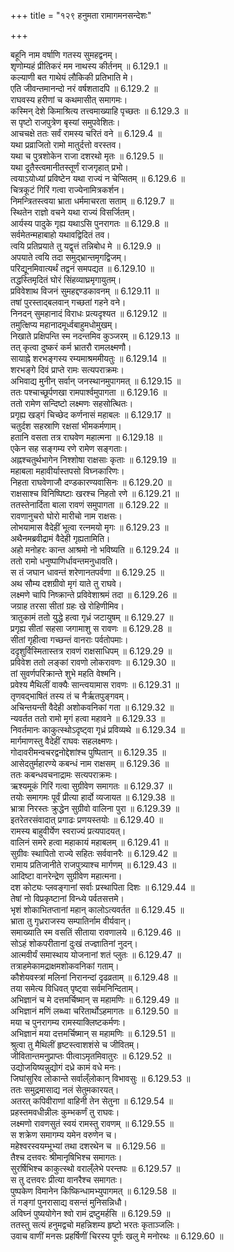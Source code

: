 +++
title = "१२९ हनुमता रामागमनसन्देशः"

+++


  
बहूनि नाम वर्षाणि गतस्य सुमहद्वनम्।  
शृणोम्यहं प्रीतिकरं मम नाथस्य कीर्तनम् ॥ 6.129.1 ॥   
कल्याणी बत गाथेयं लौकिकी प्रतिभाति मे।  
एति जीवन्तमानन्दो नरं वर्षशतादपि ॥ 6.129.2 ॥   
राघवस्य हरीणां च कथमासीत् समागमः।  
कस्मिन् देशे किमाश्रित्य तत्त्वमाख्याहि पृच्छतः ॥ 6.129.3 ॥   
स पृष्टो राजपुत्रेण बृस्यां समुपवेशितः।  
आचचक्षे ततः सर्वं रामस्य चरितं वने ॥ 6.129.4 ॥   
यथा प्रव्राजितो रामो मातुर्दत्तो वरस्तव।  
यथा च पुत्रशोकेन राजा दशरथो मृतः ॥ 6.129.5 ॥   
यथा दूतैस्त्वमानीतस्तूर्णं राजगृहात् प्रभो।  
त्वयाऽयोध्यां प्रविष्टेन यथा राज्यं न चेप्सितम् ॥ 6.129.6 ॥   
चित्रकूटं गिरिं गत्वा राज्येनामित्रकर्शन।  
निमन्त्रितस्त्वया भ्राता धर्ममाचरता सताम् ॥ 6.129.7 ॥   
स्थितेन राज्ञो वचने यथा राज्यं विसर्जितम्।  
आर्यस्य पादुके गृह्य यथाऽसि पुनरागतः ॥ 6.129.8 ॥   
सर्वमेतन्महाबाहो यथावद्विदितं तव।  
त्वयि प्रतिप्रयाते तु यद्वृत्तं तन्निबोध मे ॥ 6.129.9 ॥   
अपयाते त्वयि तदा समुद्भ्रान्तमृगद्विजम्।  
परिद्यूनमिवात्यर्थं तद्वनं समपद्यत ॥ 6.129.10 ॥   
तद्धस्तिमृदितं घोरं सिंहव्याघ्रमृगायुतम्।  
प्रविवेशाथ विजनं सुमहद्दण्डकावनम् ॥ 6.129.11 ॥   
तषां पुरस्ताद्बलवान् गच्छतां गहने वने।  
निनदन् सुमहानादं विराधः प्रत्यदृश्यत ॥ 6.129.12 ॥   
तमुत्क्षिप्य महानादमूर्ध्वबाहुमधोमुखम्।  
निखाते प्रक्षिपन्ति स्म नदन्तमिव कुञ्जरम् ॥ 6.129.13 ॥   
तत् कृत्वा दुष्करं कर्म भ्रातरौ रामलक्ष्मणौ।  
सायाह्ने शरभङ्गस्य रम्यमाश्रममीयतुः ॥ 6.129.14 ॥   
शरभङ्गे दिवं प्राप्ते रामः सत्यपराक्रमः।  
अभिवाद्य मुनीन् सर्वान् जनस्थानमुपागमत् ॥ 6.129.15 ॥   
ततः पश्चाच्छूर्पणखा रामपार्श्वमुपागता ॥ 6.129.16 ॥   
ततो रामेण सन्दिष्टो लक्ष्मणः सहसोत्थितः।  
प्रगृह्य खड्गं चिच्छेद कर्णनासं महाबलः ॥ 6.129.17 ॥   
चतुर्दश सहस्राणि रक्षसां भीमकर्मणाम्।  
हतानि वसता तत्र राघवेण महात्मना ॥ 6.129.18 ॥   
एकेन सह सङ्गम्य रणे रामेण सङ्गताः।  
अह्नश्चतुर्थभागेन निश्शोषा राक्षसाः कृताः ॥ 6.129.19 ॥   
महाबला महावीर्यास्तपसो विघ्नकारिणः।  
निहता राघवेणाजौ दण्डकारण्यवासिनः ॥ 6.129.20 ॥   
राक्षसाश्च विनिष्पिष्टाः खरश्च निहतो रणे ॥ 6.129.21 ॥   
ततस्तेनार्दिता बाला रावणं समुपागता ॥ 6.129.22 ॥   
रावणानुचरो घोरो मारीचो नाम राक्षसः।  
लोभयामास वैदेहीं भूत्वा रत्नमयो मृगः ॥ 6.129.23 ॥   
अथैनमब्रवीद्रामं वैदेही गृह्यतामिति।  
अहो मनोहरः कान्त आश्रमो नो भविष्यति ॥ 6.129.24 ॥   
ततो रामो धनुष्पाणिर्धावन्तमनुधावति।  
स तं जघान धावन्तं शरेणानतपर्वणा ॥ 6.129.25 ॥   
अथ सौम्य दशग्रीवो मृगं याते तु राघवे।  
लक्ष्मणे चापि निष्क्रान्ते प्रविवेशाश्रमं तदा ॥ 6.129.26 ॥   
जग्राह तरसा सीतां ग्रहः खे रोहिणीमिव।  
त्रातुकामं ततो युद्धे हत्वा गृध्रं जटायुषम् ॥ 6.129.27 ॥   
प्रगृह्य सीतां सहसा जगामाशु स रावणः ॥ 6.129.28 ॥   
सीतां गृहीत्वा गच्छन्तं वानराः पर्वतोपमाः।  
ददृशुर्विस्मितास्तत्र रावणं राक्षसाधिपम् ॥ 6.129.29 ॥   
प्रविवेश ततो लङ्कां रावणो लोकरावणः ॥ 6.129.30 ॥   
तां सुवर्णपरिक्रान्ते शुभे महति वेश्मनि।  
प्रवेश्य मैथिलीं वाक्यैः सान्त्वयामास रावणः ॥ 6.129.31 ॥   
तृणवद्भाषितं तस्य तं च नैर्ऋतपुङ्गवम्।  
अचिन्तयन्ती वैदेही अशोकवनिकां गता ॥ 6.129.32 ॥   
न्यवर्तत ततो रामो मृगं हत्वा महावने ॥ 6.129.33 ॥   
निवर्तमानः काकुत्स्थोऽदृष्ट्वा गृध्रं प्रविव्यथे ॥ 6.129.34 ॥   
मार्गमाणस्तु वैदेहीं राघवः सहलक्ष्मणः।  
गोदावरीमन्वचरद्वनोद्देशांश्च पुष्पितान् ॥ 6.129.35 ॥   
आसेदतुर्महारण्ये कबन्धं नाम राक्षसम् ॥ 6.129.36 ॥   
ततः कबन्धवचनाद्रामः सत्यपराक्रमः।  
ऋश्यमूकं गिरिं गत्वा सुग्रीवेण समागतः ॥ 6.129.37 ॥   
तयोः समागमः पूर्वं प्रीत्या हार्दो व्यजायत ॥ 6.129.38 ॥   
भ्रात्रा निरस्तः क्रुद्धेन सुग्रीवो वालिना पुरा ॥ 6.129.39 ॥   
इतरेतरसंवादात् प्रगाढः प्रणयस्तयोः ॥ 6.129.40 ॥   
रामस्य बाहुवीर्येण स्वराज्यं प्रत्यपादयत्।  
वालिनं समरे हत्वा महाकायं महाबलम् ॥ 6.129.41 ॥   
सुग्रीवः स्थापितो राज्ये सहितः सर्ववानरैः ॥ 6.129.42 ॥   
रामाय प्रतिजानीते राजपुत्र्याश्च मार्गणम् ॥ 6.129.43 ॥   
आदिष्टा वानरेन्द्रेण सुग्रीवेण महात्मना।  
दश कोट्यः प्लवङ्गानां सर्वाः प्रस्थापिता दिशः ॥ 6.129.44 ॥   
तेषां नो विप्रकृष्टानां विन्ध्ये पर्वतसत्तमे।  
भृशं शोकाभितप्तानां महान् कालोऽत्यवर्तत ॥ 6.129.45 ॥   
भ्राता तु गृध्रराजस्य सम्पातिर्नाम वीर्यवान्।  
समाख्याति स्म वसतिं सीताया रावणालये ॥ 6.129.46 ॥   
सोऽहं शोकपरीतानां दुःखं तज्ज्ञातिनां नुदन्।  
आत्मवीर्यं समास्थाय योजनानां शतं प्लुतः ॥ 6.129.47 ॥   
तत्राहमेकामद्राक्षमशोकवनिकां गताम्।  
कौशेयवस्त्रां मलिनां निरानन्दां दृढव्रताम् ॥ 6.129.48 ॥   
तया समेत्य विधिवत् पृष्ट्वा सर्वमनिन्दिताम्।  
अभिज्ञानं च मे दत्तमर्चिष्मान् स महामणिः ॥ 6.129.49 ॥   
अभिज्ञानं मणिं लब्ध्वा चरितार्थोऽहमागतः ॥ 6.129.50 ॥   
मया च पुनरागम्य रामस्याक्लिष्टकर्मणः।  
अभिज्ञानं मया दत्तमर्चिष्मान् स महामणिः ॥ 6.129.51 ॥   
श्रुत्वा तु मैथिलीं हृष्टस्त्वाशशंसे च जीवितम्।  
जीवितान्तमनुप्राप्तः पीत्वाऽमृतमिवातुरः ॥ 6.129.52 ॥   
उद्योजयिष्यन्नुद्योगं दध्रे कामं वधे मनः।  
जिघांसुरिव लोकान्ते सर्वाल्ँलोकान् विभावसुः ॥ 6.129.53 ॥   
ततः समुद्रमासाद्य नलं सेतुमकारयत्।  
अतरत् कपिवीराणां वाहिनी तेन सेतुना ॥ 6.129.54 ॥   
प्रहस्तमवधीन्नीलः कुम्भकर्णं तु राघवः।  
लक्ष्मणो रावणसुतं स्वयं रामस्तु रावणम् ॥ 6.129.55 ॥   
स शक्रेण समागम्य यमेन वरुणेन च।  
महेश्वरस्वयम्भूभ्यां तथा दशरथेन च ॥ 6.129.56 ॥   
तैश्च दत्तवरः श्रीमानृषिभिश्च समागतः।  
सुरर्षिभिश्च काकुत्स्थो वराल्ँलेभे परन्तपः ॥ 6.129.57 ॥   
स तु दत्तवरः प्रीत्या वानरैश्च समागतः।  
पुष्पकेण विमानेन किष्किन्धामभ्युपागमत् ॥ 6.129.58 ॥   
तं गङ्गां पुनरासाद्य वसन्तं मुनिसन्निधौ।  
अविघ्नं पुष्ययोगेन श्वो रामं द्रष्टुमर्हसि ॥ 6.129.59 ॥   
ततस्तु सत्यं हनुमद्वचो महन्निशम्य हृष्टो भरतः कृताञ्जलिः।  
उवाच वाणीं मनसः प्रहर्षिणीं चिरस्य पूर्णः खलु मे मनोरथः ॥ 6.129.60 ॥   
